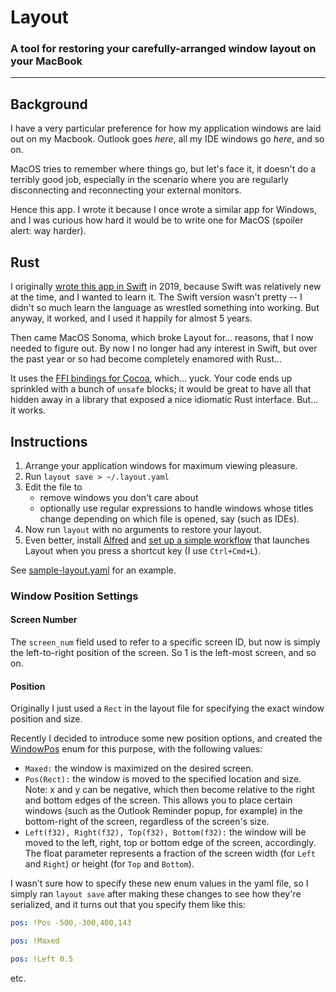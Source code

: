 # Layout

### A tool for restoring your carefully-arranged window layout on your MacBook

---

## Background

I have a very particular preference for how my application windows are laid out
on my Macbook. Outlook goes _here_, all my IDE windows go _here_, and so on.

MacOS tries to remember where things go, but let's face it, it doesn't do a
terribly good job, especially in the scenario where you are regularly
disconnecting and reconnecting your external monitors.

Hence this app. I wrote it because I once wrote a similar app for Windows, and
I was curious how hard it would be to write one for MacOS (spoiler alert: way
harder).

## Rust

I originally [wrote this app in Swift](https://github.com/jafischer/layout) in 2019, because Swift was
relatively new at the time, and I wanted to learn it. The Swift version wasn't
pretty -- I didn't so much learn the language as wrestled something into
working. But anyway, it worked, and I used it happily for almost 5 years.

Then came MacOS Sonoma, which broke Layout for... reasons, that I now needed to
figure out. By now I no longer had any interest in Swift, but over the past
year or so had become completely enamored with Rust...

It uses the [FFI bindings for Cocoa](https://crates.io/crates/cocoa), which... yuck. Your code ends up
sprinkled with a bunch of `unsafe` blocks; it would be great to have all that
hidden away in a library that exposed a nice idiomatic Rust interface. But...
it works.

## Instructions

1. Arrange your application windows for maximum viewing pleasure.
2. Run `layout save > ~/.layout.yaml`
3. Edit the file to
   - remove windows you don't care about
   - optionally use regular expressions to handle windows whose titles change
     depending on which file is opened, say (such as IDEs).<br>
4. Now run `layout` with no arguments to restore your layout.
5. Even better, install [Alfred](https://www.alfredapp.com/) and
   [set up a simple workflow](https://www.alfredapp.com/workflows/) that launches Layout when
   you press a shortcut key (I use `Ctrl+Cmd+L`).

See [sample-layout.yaml](./sample-layout.yaml) for an example.

### Window Position Settings

#### Screen Number

The `screen_num` field used to refer to a specific screen ID, but now is simply
the left-to-right position of the screen. So 1 is the left-most screen,
and so on.

#### Position

Originally I just used a `Rect` in the layout file for specifying the exact
window position and size.

Recently I decided to introduce some new position options, and created
the [WindowPos](./src/layout_types.rs) enum for this purpose, with the
following values:

- `Maxed:` the window is maximized on the desired screen.
- `Pos(Rect):` the window is moved to the specified location and size.
  <br>Note: x and y can be negative, which then become relative to the right
  and bottom edges of the screen. This allows you to place certain windows
  (such as the Outlook Reminder popup, for example) in the bottom-right of
  the screen, regardless of the screen's size.
- `Left(f32), Right(f32), Top(f32), Bottom(f32):` the window will be moved to the left, right,
  top or bottom edge of the screen, accordingly. The float parameter
  represents a fraction of the screen width (for `Left` and
  `Right`) or height (for `Top` and `Bottom`).

I wasn't sure how to specify these new enum values in the yaml file, so I
simply ran `layout save` after making these changes to see how they're
serialized, and it turns out that you specify them like this:

```yaml
pos: !Pos -500,-300,400,143
```

```yaml
pos: !Maxed
```

```yaml
pos: !Left 0.5
```

etc.
